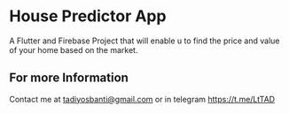 # House Predictor App

A Flutter and Firebase Project that will enable u to find  the price and value of your home based on the market.

## For more Information

Contact me at tadiyosbanti@gmail.com
or in telegram https://t.me/LtTAD



